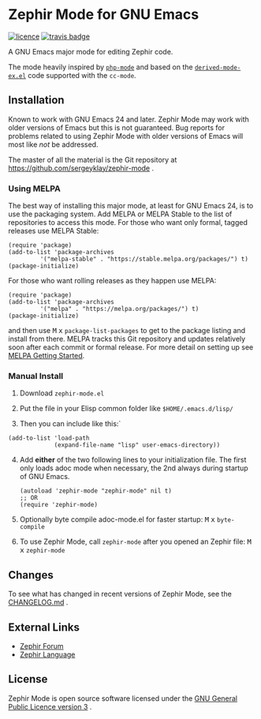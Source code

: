 # Zephir Mode for GNU Emacs

[![licence][license-badge]][license]
[![travis badge][travis-badge]][travis-link]

A GNU Emacs major mode for editing Zephir code.

The mode heavily inspired by [`php-mode`][php-mode] and based on the
[`derived-mode-ex.el`][derived-mode] code supported with the `cc-mode`.

## Installation

Known to work with GNU Emacs 24 and later. Zephir Mode may work with older
versions of Emacs but this is not guaranteed. Bug reports for problems related
to using Zephir Mode with older versions of Emacs will most like _not_ be
addressed.

The master of all the material is the Git repository at
https://github.com/sergeyklay/zephir-mode .

### Using MELPA

The best way of installing this major mode, at least for GNU Emacs 24, is to
use the packaging system. Add MELPA or MELPA Stable to the list of repositories
to access this mode. For those who want only formal, tagged releases use
MELPA Stable:

```elisp
(require 'package)
(add-to-list 'package-archives
         '("melpa-stable" . "https://stable.melpa.org/packages/") t)
(package-initialize)
```

For those who want rolling releases as they happen use MELPA:

```elisp
(require 'package)
(add-to-list 'package-archives
         '("melpa" . "https://melpa.org/packages/") t)
(package-initialize)
```

and then use <kbd>M</kbd> <kbd>x</kbd> ``package-list-packages`` to get to the
package listing and install from there. MELPA tracks this Git repository and
updates relatively soon after each commit or formal release. For more detail on
setting up see [MELPA Getting Started](https://melpa.org/#/getting-started).

### Manual Install

1. Download `zephir-mode.el`

2. Put the file in your Elisp common folder like `$HOME/.emacs.d/lisp/`

3. Then you can include like this:`
  ```elisp
  (add-to-list 'load-path
               (expand-file-name "lisp" user-emacs-directory))
  ```
4. Add **either** of the two following lines to your initialization file. The
   first only loads adoc mode when necessary, the 2nd always during startup
   of GNU Emacs.
   ```elisp
   (autoload 'zephir-mode "zephir-mode" nil t)
   ;; OR
   (require 'zephir-mode)
   ```
4. Optionally byte compile adoc-mode.el for faster startup:
   <kbd>M</kbd> <kbd>x</kbd> `byte-compile`

5. To use Zephir Mode, call `zephir-mode` after you opened an Zephir file:
    <kbd>M</kbd> <kbd>x</kbd> `zephir-mode`

## Changes

To see what has changed in recent versions of Zephir Mode,
see the [CHANGELOG.md][changelog] .

## External Links

* [Zephir Forum][forum]
* [Zephir Language][language]

## License

Zephir Mode is open source software licensed under the
[GNU General Public Licence version 3][license] .

[license-badge]: https://img.shields.io/badge/license-GPL_3-green.svg
[license]: https://www.gnu.org/licenses/gpl-3.0.txt
[travis-badge]: https://api.travis-ci.org/sergeyklay/zephir-mode.svg
[travis-link]: https://travis-ci.org/sergeyklay/zephir-mode
[php-mode]: https://github.com/ejmr/php-mode
[derived-mode]: http://cc-mode.sourceforge.net/derived-mode-ex.el
[changelog]: ./CHANGELOG.md
[forum]: https://forum.zephir-lang.com
[language]: https://zephir-lang.com
